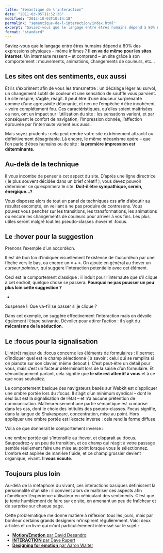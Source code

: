 ```yaml
---
title: "Sémantique de l’interaction"
date: "2011-03-05T11:52:36"
modified: "2013-10-03T10:14:18"
permalink: "semantique-de-l-interaction/index.html"
excerpt: "Saviez-vous que le langage entre êtres humains dépend à 80% des expressions physiques – même infimes ? Il en va de même pour les sites internet. Un internaute ressent – et comprend – un site grâce à son comportement : mouvements, animations, changements de couleurs, etc.. Les sites ont des sentiments, eux aussi ! [Lire la suite de «&nbsp;Sémantique de l’interaction&nbsp;» →](https://www.ffoodd.fr/semantique-de-l-interaction/)"
format: "standard"
---
```

Saviez-vous que le langage entre êtres humains dépend à 80% des expressions physiques – même infimes ? **Il en va de même pour les sites internet.** Un internaute ressent – et comprend – un site grâce à son comportement : mouvements, animations, changements de couleurs, etc…

## Les sites ont des sentiments, eux aussi

Et ils s’expriment afin de vous les transmettre : un décalage léger au survol, un changement subtil de couleur et une sensation de souffle vous parvient. Le site respire, s’agite, réagit. Il peut être d’une douceur surprenante comme d’une agressivité détonante, et rien ne l’empêche d’être incohérent – voire complétement fou. Ces caractéristiques, qu’elles soient maîtrisées ou non, ont un impact sur l’utilisation du site : les sensations varient, et par conséquent le confort de navigation, l’impression donnée, l’affection éprouvée par l’internaute varient eux aussi.

Mais soyez prudents : cela peut rendre votre site extrêmement attractif ou définitivement désagréable. Là encore, le même mécanisme opère – que l’on parle d’êtres humains ou de site : **la première impression est déterminante**.

## Au-delà de la technique

Il vous incombe de penser à cet aspect du site. D’après une ligne directrice ( le plus souvent décidée dans un brief créatif ), vous devez pouvoir déterminer ce qu’exprimera le site. **Doit-il être sympathique, serein, énergique…?**

Vous disposez alors de tout un panel de techniques css afin d’aboutir au résultat escompté, en veillant à ne pas produire de contresens. Vous pouvez vous pencher sur les transitions, les transformations, les animations ou encore les changements de couleurs pour arriver à vos fins. Les plus utiles seront malgré tout les pseudo-classes :hover et :focus.

## Le :hover pour la suggestion

Prenons l’exemple d’un accordéon.

Il est de bon ton d’indiquer visuellement l’existence de l’accordéon par une flèche vers le bas, ou encore un «&nbsp;+&nbsp;». On ajoute en général au :hover un _curseur pointeur_, qui suggère l’interaction potentielle avec cet élément.

Ceci est le comportement classique : il induit pour l’internaute que s’il clique à cet endroit, quelque chose se passera. **Pourquoi ne pas pousser un peu plus loin cette suggestion ?**

+

Suspense !! Que va-t’il se passer si je clique ?

Dans cet exemple, on suggère effectivement l’interaction mais on dévoile également l’étape suivante. Dévoiler pour attirer l’action : il s’agit du **mécanisme de la séduction**.

## Le :focus pour la signalisation

L’intérêt majeur du :focus concerne les éléments de formulaires : il permet d’indiquer quel est le champ sélectionné ( à savoir : celui qui se remplira si on pianote sur son clavier, même debout ). C’est peut-être un détail pour vous, mais c’est un facteur déterminant lors de la saisie d’un formulaire. Et sémantiquement parlant, cela signifie que **le site est attentif à vous** et à ce que vous souhaitez.

Le comportement basique des navigateurs basés sur Webkit est d’appliquer une ombre portée lors du :focus. Il s’agit d’un minimum syndical – dont le seul but est la signalisation de l’état – et n’a aucune prétention de communication. Malheureusement une partie sémantique est comprise dans les css, dont le choix des intitulés des pseudo-classes. Focus signifie, dans la langue de Shakespeare, concentration, mise au point. Hors appliquer une ombre portée est l’exacte inverse : cela rend la forme diffuse.

Voila ce que donnerait le comportement inverse :

une ombre portée qui s’intensifie au :hover, et disparait au :focus. Saupoudrez-y un peu de transition, et ce champ qui réagit à votre passage semble réellement faire une mise au point lorsque vous le sélectionnez. L’ombre est aspirée de manière fluide, et ce champ grossier devient organique, vivant. **Il vous écoute**.

## Toujours plus loin

Au-delà de la métaphore du vivant, ces interactions basiques définissent la personnalité d’un site : il convient alors de maîtriser ces aspects afin d’améliorer l’expérience utilisateur en véhiculant des sentiments. C’est que je tente humblement de faire sur ce site, en amenant un peu de fraîcheur et de surprise sur chaque page.

Cette problématique me donne matière à réflexion tous les jours, mais par bonheur certains grands designers m’inspirent régulièrement. Voici deux articles et un livre qui m’ont particulièrement intéressé sur le sujet :

* [**Motion/Emotion** par David Desandro](http://desandro.github.com/motion-emotion/)
* [**INTERACTION** par Dave Rupert](http://daverupert.com/2011/07/interaction/)
* [**Designing for emotion** par Aaron Walter](http://www.abookapart.com/products/designing-for-emotion)